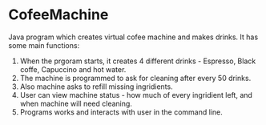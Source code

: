 # CofeeMachine
Java program which creates virtual cofee machine and makes drinks. 
It has some main functions: 
1. When the prgoram starts, it creates 4 different drinks - Espresso, Black coffe, Capuccino and hot water. 
2. The machine is programmed to ask for cleaning after every 50 drinks. 
3. Also machine asks to refill missing ingridients.
4. User can view machine status - how much of every ingridient left, and when machine will need cleaning. 
5. Programs works and interacts with user in the command line. 
